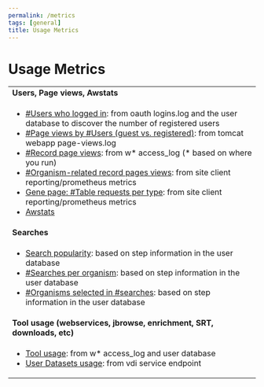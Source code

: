 ```yaml
---
permalink: /metrics
tags: [general]
title: Usage Metrics
---
```

<h1>Usage Metrics</h1>

<div class="static-content">

<table border="0" cellpadding="2" cellspacing="0" width="100%">

<tr><td><b>Users, Page views, Awstats</b></td></tr>
<tr><td><ul>
  <li><a href="/a/app/search/metrics/LoginStats">#Users who logged in</a>: from oauth logins.log and the user database to discover the number of registered users</li>
  <li><a href="/a/app/search/metrics/PageViewStats">#Page views by #Users (guest vs. registered)</a>: from tomcat webapp page-views.log</li>
  <li><a href="/a/app/search/metrics/RecordPageViewStats">#Record page views</a>: from w* access_log (* based on where you run)</li>
  <li><a href="/a/app/search/metrics/OrgPageViewMetrics">#Organism-related record pages views</a>: from site client reporting/prometheus metrics</li>
  <li><a href="/a/app/search/metrics/GenePageTableMetrics">Gene page: #Table requests per type</a>: from site client reporting/prometheus metrics</li>
  <li><a href="/a/app/search/metrics/Awstats">Awstats</a></li>
</ul></td></tr>

<tr><td><b>Searches</b></td></tr>
<tr><td><ul>
  <li><a href="/a/app/search/metrics/SearchMetrics">Search popularity</a>: based on step information in the user database</li>
  <li><a href="/a/app/search/metrics/OrgParamNameMetrics">#Searches per organism</a>: based on step information in the user database</li>
  <li><a href="/a/app/search/metrics/OrgParamCountMetrics">#Organisms selected in #searches</a>: based on step information in the user database</li>
</ul></td></tr>

<tr><td><b>Tool usage (webservices, jbrowse, enrichment, SRT, downloads, etc)</b></td></tr>
<tr><td><ul>
  <li><a href="/a/app/search/metrics/ToolMetrics">Tool usage</a>: from w* access_log and user database</li>
  <li><a href="/a/app/search/metrics/UserDatasets">User Datasets usage</a>: from vdi service endpoint</li>
</ul></td></tr>


</table>


</div>
